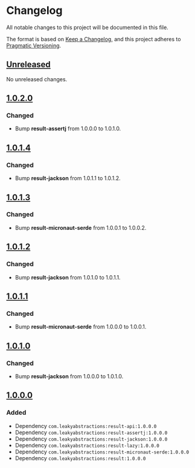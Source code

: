 
# Changelog

All notable changes to this project will be documented in this file.

The format is based on [Keep a Changelog](https://keepachangelog.com/en/1.1.0/),
and this project adheres to [Pragmatic Versioning](https://pragver.github.io/spec/1.0.0.0.html).


## [Unreleased]

No unreleased changes.


## [1.0.2.0]

### Changed

- Bump **result-assertj** from 1.0.0.0 to 1.0.1.0.


## [1.0.1.4]

### Changed

- Bump **result-jackson** from 1.0.1.1 to 1.0.1.2.


## [1.0.1.3]

### Changed

- Bump **result-micronaut-serde** from 1.0.0.1 to 1.0.0.2.


## [1.0.1.2]

### Changed

- Bump **result-jackson** from 1.0.1.0 to 1.0.1.1.


## [1.0.1.1]

### Changed

- Bump **result-micronaut-serde** from 1.0.0.0 to 1.0.0.1.


## [1.0.1.0]

### Changed

- Bump **result-jackson** from 1.0.0.0 to 1.0.1.0.


## [1.0.0.0]

### Added

- Dependency `com.leakyabstractions:result-api:1.0.0.0`
- Dependency `com.leakyabstractions:result-assertj:1.0.0.0`
- Dependency `com.leakyabstractions:result-jackson:1.0.0.0`
- Dependency `com.leakyabstractions:result-lazy:1.0.0.0`
- Dependency `com.leakyabstractions:result-micronaut-serde:1.0.0.0`
- Dependency `com.leakyabstractions:result:1.0.0.0`


[Unreleased]: https://github.com/LeakyAbstractions/result-bom/compare/main...develop
[1.0.0.0]: https://github.com/LeakyAbstractions/result-bom/releases/tag/1.0.0.0
[1.0.1.0]: https://github.com/LeakyAbstractions/result-bom/releases/tag/1.0.1.0
[1.0.1.1]: https://github.com/LeakyAbstractions/result-bom/releases/tag/1.0.1.1
[1.0.1.2]: https://github.com/LeakyAbstractions/result-bom/releases/tag/1.0.1.2
[1.0.1.3]: https://github.com/LeakyAbstractions/result-bom/releases/tag/1.0.1.3
[1.0.1.4]: https://github.com/LeakyAbstractions/result-bom/releases/tag/1.0.1.4
[1.0.2.0]: https://github.com/LeakyAbstractions/result-bom/releases/tag/1.0.2.0

